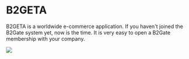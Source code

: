 # B2GETA
B2GETA is a worldwide e-commerce application. If you haven't joined the B2Gate system yet, now is the time. It is very easy to open a B2Gate membership with your company.


<a href = "https://s12.gifyu.com/images/SuI1M.jpg" target = "_blank"> <img src = "https://s12.gifyu.com/images/SuI1M.jpg" /> </a>
